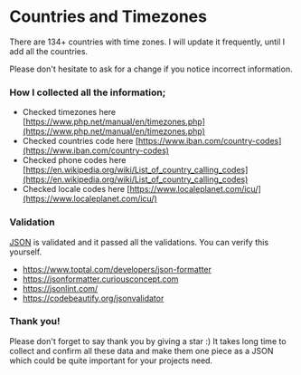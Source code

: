 # Countries and Timezones

There are 134+ countries with time zones.  I will update it frequently, until I add all the countries.

Please don't hesitate to ask for a change if you notice incorrect information. 


### How I collected all the information;

- Checked timezones here [https://www.php.net/manual/en/timezones.php](https://www.php.net/manual/en/timezones.php)
- Checked countries code here [https://www.iban.com/country-codes](https://www.iban.com/country-codes)
- Checked phone codes here [https://en.wikipedia.org/wiki/List_of_country_calling_codes](https://en.wikipedia.org/wiki/List_of_country_calling_codes)
- Checked locale codes here [https://www.localeplanet.com/icu/](https://www.localeplanet.com/icu/)

### Validation

[JSON](https://github.com/osmanyz/countries-and-timezones/blob/main/countries-timezones.json) is validated and it passed all the validations. You can verify this yourself. 

- https://www.toptal.com/developers/json-formatter
- https://jsonformatter.curiousconcept.com
- https://jsonlint.com/
- https://codebeautify.org/jsonvalidator

### Thank you!

Please don't forget to say thank you by giving a star :) It takes long time to collect and confirm all these data and make them one piece as a JSON which could be quite important for your projects need.
